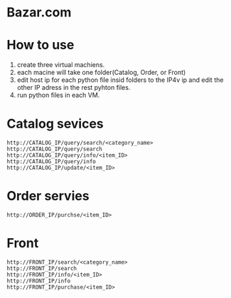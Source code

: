 # Bazar.com

# How to use 
1. create three virtual machiens.
2. each macine will take one folder(Catalog, Order, or Front)
3. edit host ip for each python file insid folders to the IP4v ip and edit the other IP adress in the rest pyhton files.
4. run python files in each VM.

# Catalog sevices  
```
http://CATALOG_IP/query/search/<category_name>
http://CATALOG_IP/query/search
http://CATALOG_IP/query/info/<item_ID>
http://CATALOG_IP/query/info
http://CATALOG_IP/update/<item_ID>
```

# Order servies 
```
http://ORDER_IP/purchse/<item_ID>
```

# Front
```
http://FRONT_IP/search/<category_name>
http://FRONT_IP/search
http://FRONT_IP/info/<item_ID>
http://FRONT_IP/info
http://FRONT_IP/purchase/<item_ID>
```
